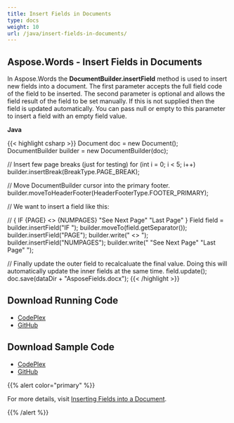 ```yaml
---
title: Insert Fields in Documents
type: docs
weight: 10
url: /java/insert-fields-in-documents/
---
```


## **Aspose.Words - Insert Fields in Documents**

In Aspose.Words the **DocumentBuilder.insertField** method is used to insert new fields into a document. The first parameter accepts the full field code of the field to be inserted. The second parameter is optional and allows the field result of the field to be set manually. If this is not supplied then the field is updated automatically. You can pass null or empty to this parameter to insert a field with an empty field value.

**Java**

{{< highlight csharp >}}
Document doc = new Document();
DocumentBuilder builder = new DocumentBuilder(doc);

// Insert few page breaks (just for testing)
for (int i = 0; i < 5; i++)
	builder.insertBreak(BreakType.PAGE_BREAK);

// Move DocumentBuilder cursor into the primary footer.
builder.moveToHeaderFooter(HeaderFooterType.FOOTER_PRIMARY);

// We want to insert a field like this:

// { IF {PAGE} <> {NUMPAGES} "See Next Page" "Last Page" }
Field field = builder.insertField("IF ");
builder.moveTo(field.getSeparator());
builder.insertField("PAGE");
builder.write(" <> ");
builder.insertField("NUMPAGES");
builder.write(" \"See Next Page\" \"Last Page\" ");

// Finally update the outer field to recalcaluate the final value. Doing this will automatically update the inner fields at the same time.
field.update();
doc.save(dataDir + "AsposeFields.docx");
{{< /highlight >}}

## **Download Running Code**

- [CodePlex](https://asposewordsjavaapachepoi.codeplex.com/releases/view/618321)
- [GitHub](https://github.com/aspose-words/Aspose.Words-for-Java/releases/tag/Aspose.Words_Java_for_Apache_POI_WP-v1.0.0)

## **Download Sample Code**

- [CodePlex](https://asposewordsjavaapachepoi.codeplex.com/SourceControl/latest#src/main/java/com/aspose/words/examples/asposefeatures/workingwithfields/insertfieldsindoc/AsposeInsertFields.java)
- [GitHub](https://github.com/aspose-words/Aspose.Words-for-Java/tree/master/Plugins/Aspose_Words_for_Apache_POI/src/main/java/com/aspose/words/examples/asposefeatures/workingwithfields/insertfieldsindoc/AsposeInsertFields.java)

{{% alert color="primary" %}} 

For more details, visit [Inserting Fields into a Document](/words/java/insert-and-remove-field/#insertandremovefield-insertingfieldsintoadocument).

{{% /alert %}}
